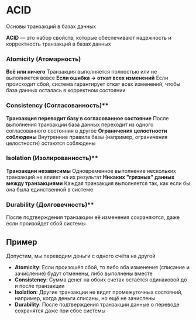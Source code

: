 # ACID
Основы транзакций в базах данных

**ACID** — это набор свойств, которые обеспечивают надежность и корректность транзакций в базах данных

### Atomicity (Атомарность)
**Всё или ничего** Транзакция выполняется полностью или не выполняется вовсе
**Если ошибка -> откат всех изменений** Если происходит сбой, система гарантирует откат всех изменений, чтобы база данных осталась в корректном состоянии

### Consistency (Согласованность)**
**Транзакция переводит базу в согласованное состояние** После выполнения транзакции база данных переходит из одного согласованного состояния в другое
**Ограничения целостности соблюдены** Внутренние правила базы (например, ограничения целостности) остаются соблюдены

### Isolation (Изолированность)**
**Транзакции независимы** Одновременное выполнение нескольких транзакций не влияет на их результат
**Никаких "грязных" данных между транзакциями** Каждая транзакция выполняется так, как если бы она была единственной в системе

### Durability (Долговечность)**
После подтверждения транзакции её изменения сохраняются, даже если произойдет сбой системы


## Пример

Допустим, мы переводим деньги с одного счёта на другой

- **Atomicity**: Если произошёл сбой, то либо оба изменения (списание и зачисление) будут отменены, либо выполнены вместе
- **Consistency**: Сумма денег на обоих счетах остаётся одинаковой до и после транзакции
- **Isolation**: Другие транзакции не видят промежуточных состояний, например, когда деньги списаны, но ещё не зачислены
- **Durability**: После подтверждения транзакции данные о переводе сохранятся даже при сбое системы

